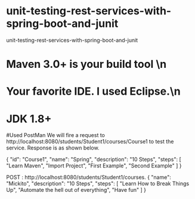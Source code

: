 # unit-testing-rest-services-with-spring-boot-and-junit
unit-testing-rest-services-with-spring-boot-and-junit

# Maven 3.0+ is your build tool \n
# Your favorite IDE. I used Eclipse.\n
# JDK 1.8+ 

#Used PostMan
We will fire a request to http://localhost:8080/students/Student1/courses/Course1 to test the service. Response is as shown below.

{
  "id": "Course1",
  "name": "Spring",
  "description": "10 Steps",
  "steps": [
    "Learn Maven",
    "Import Project",
    "First Example",
    "Second Example"
  ]
}

POST : http://localhost:8080/students/Student1/courses.
{
  "name": "Mickito",
  "description": "10 Steps",
  "steps": [
    "Learn How to Break Things Up",
    "Automate the hell out of everything",
    "Have fun"
  ]
}


